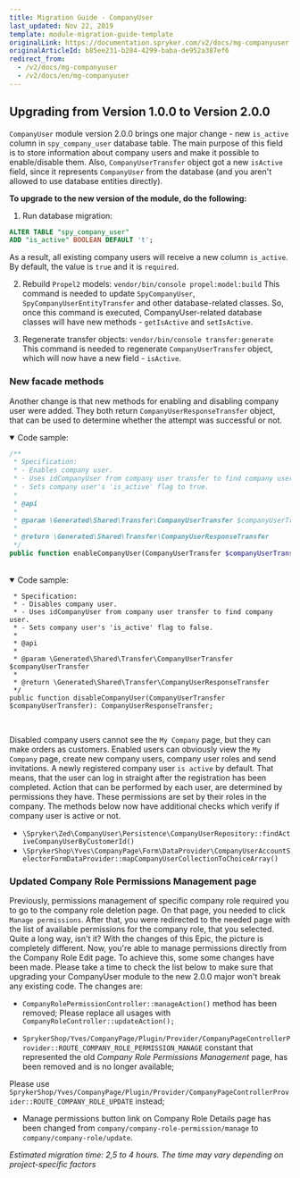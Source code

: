 ```yaml
---
title: Migration Guide - CompanyUser
last_updated: Nov 22, 2019
template: module-migration-guide-template
originalLink: https://documentation.spryker.com/v2/docs/mg-companyuser
originalArticleId: b85ee231-b284-4299-baba-de952a387ef6
redirect_from:
  - /v2/docs/mg-companyuser
  - /v2/docs/en/mg-companyuser
---
```


## Upgrading from Version 1.0.0 to Version 2.0.0

`CompanyUser` module version 2.0.0 brings one major change - new `is_active` column in `spy_company_user` database table. The main purpose of this field is to store information about company users and make it possible to enable/disable them.
Also, `CompanyUserTransfer` object got a new `isActive` field, since it represents `CompanyUser` from the database (and you aren't allowed to use database entities directly).

**To upgrade to the new version of the module, do the following:**
1. Run database migration:
``` sql
ALTER TABLE "spy_company_user"
ADD "is_active" BOOLEAN DEFAULT 't';
```
As a result, all existing company users will receive a new column `is_active`. By default, the value is `true` and it is `required`.

2. Rebuild `Propel2` models:
`vendor/bin/console propel:model:build`
This command is needed to update `SpyCompanyUser`, `SpyCompanyUserEntityTransfer` and other database-related classes.
So, once this command is executed, CompanyUser-related database classes will have new methods - `getIsActive` and `setIsActive`.

3. Regenerate transfer objects:
`vendor/bin/console transfer:generate`
This command is needed to regenerate `CompanyUserTransfer` object, which will now have a new field - `isActive`.

### New facade methods
Another change is that new methods for enabling and disabling company user were added.
They both return `CompanyUserResponseTransfer` object, that can be used to determine whether the attempt was successful or not.

<details open>
<summary markdown='span'>Code sample:</summary>
    
```php
/**
 * Specification:
 * - Enables company user.
 * - Uses idCompanyUser from company user transfer to find company user.
 * - Sets company user's 'is_active' flag to true.
 *
 * @api
 *
 * @param \Generated\Shared\Transfer\CompanyUserTransfer $companyUserTransfer
 *
 * @return \Generated\Shared\Transfer\CompanyUserResponseTransfer
 */
public function enableCompanyUser(CompanyUserTransfer $companyUserTransfer): CompanyUserResponseTransfer;
```

</br>
</details>
    
<details open>
<summary markdown='span'>Code sample:</summary>
    
```php/**
 * Specification:
 * - Disables company user.
 * - Uses idCompanyUser from company user transfer to find company user.
 * - Sets company user's 'is_active' flag to false.
 *
 * @api
 *
 * @param \Generated\Shared\Transfer\CompanyUserTransfer $companyUserTransfer
 *
 * @return \Generated\Shared\Transfer\CompanyUserResponseTransfer
 */
public function disableCompanyUser(CompanyUserTransfer $companyUserTransfer): CompanyUserResponseTransfer;
```

</br>
</details>
    
Disabled company users cannot see the `My Company` page, but they can make orders as customers.
Enabled users can obviously view the `My Company` page, create new company users, company user roles and send invitations.
A newly registered company user `is active` by default. That means, that the user can log in straight after the registration has been completed.
Action that can be performed by each user, are determined by permissions they have. These permissions are set by their roles in the company.
The methods below now have additional checks which verify if company user is active or not.
* `\Spryker\Zed\CompanyUser\Persistence\CompanyUserRepository::findActiveCompanyUserByCustomerId()`
* `\SprykerShop\Yves\CompanyPage\Form\DataProvider\CompanyUserAccountSelectorFormDataProvider::mapCompanyUserCollectionToChoiceArray()`

### Updated Company Role Permissions Management page
Previously, permissions management of specific company role required you to go to the company role deletion page.
On that page, you needed to click `Manage permissions`. After that, you were redirected to the needed page with the list of available permissions for the company role, that you selected.
Quite a long way, isn't it?
With the changes of this Epic, the picture is completely different. Now, you're able to manage permissions directly from the Company Role Edit page.
To achieve this, some some changes have been made. Please take a time to check the list below to make sure that upgrading your CompanyUser module to the new 2.0.0 major won't break any existing code.
The changes are:
* `CompanyRolePermissionController::manageAction()` method has been removed;
        Please replace all usages with `CompanyRoleController::updateAction();`

* `SprykerShop/Yves/CompanyPage/Plugin/Provider/CompanyPageControllerProvider::ROUTE_COMPANY_ROLE_PERMISSION_MANAGE` constant that represented the old _Company Role Permissions Management_ page, has been removed and is no longer available;

Please use `SprykerShop/Yves/CompanyPage/Plugin/Provider/CompanyPageControllerProvider::ROUTE_COMPANY_ROLE_UPDATE` instead;
* Manage permissions button link on Company Role Details page has been changed from `company/company-role-permission/manage` to `company/company-role/update`.

_Estimated migration time: 2,5 to 4 hours. The time may vary depending on project-specific factors_

<!-- Last review date: Oct 3, 2018 by Vitaliy Kirichenko -->
